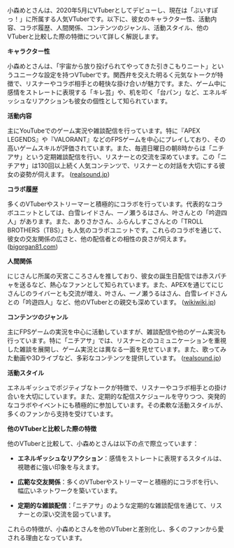 小森めとさんは、2020年5月にVTuberとしてデビューし、現在は「ぶいすぽっ！」に所属する人気VTuberです。以下に、彼女のキャラクター性、活動内容、コラボ履歴、人間関係、コンテンツのジャンル、活動スタイル、他のVTuberと比較した際の特徴について詳しく解説します。

**キャラクター性**

小森めとさんは、「宇宙から放り投げられてやってきた引きこもりニート」というユニークな設定を持つVTuberです。関西弁を交えた明るく元気なトークが特徴で、リスナーやコラボ相手との軽快な掛け合いが魅力です。また、ゲーム中に感情をストレートに表現する「キレ芸」や、机を叩く「台パン」など、エネルギッシュなリアクションも彼女の個性として知られています。

**活動内容**

主にYouTubeでのゲーム実況や雑談配信を行っています。特に『APEX LEGENDS』や『VALORANT』などのFPSゲームを中心にプレイしており、その高いゲームスキルが評価されています。また、毎週日曜日の朝8時からは「ニチアサ」という定期雑談配信を行い、リスナーとの交流を深めています。この「ニチアサ」は130回以上続く人気コンテンツで、リスナーとの対話を大切にする彼女の姿勢が伺えます。 ([realsound.jp](https://realsound.jp/tech/2024/05/post-1658138_3.html?utm_source=openai))

**コラボ履歴**

多くのVTuberやストリーマーと積極的にコラボを行っています。代表的なコラボユニットとしては、白雪レイドさん、一ノ瀬うるはさん、叶さんとの「吟遊四人」があります。また、ありさかさん、ふらんしすこさんとの「TROLL BROTHERS（TBS）」も人気のコラボユニットです。これらのコラボを通じて、彼女の交友関係の広さと、他の配信者との相性の良さが伺えます。 ([bigorgan81.com](https://bigorgan81.com/archives/7371?utm_source=openai))

**人間関係**

にじさんじ所属の天宮こころさんを推しており、彼女の誕生日配信では赤スパチャを送るなど、熱心なファンとして知られています。また、APEXを通じてにじさんじのライバーとも交流が増え、叶さん、一ノ瀬うるはさん、白雪レイドさんとの「吟遊四人」など、他のVTuberとの親交も深めています。 ([wikiwiki.jp](https://wikiwiki.jp/nijisanji/%E3%81%AB%E3%81%98%E3%81%95%E3%82%93%E3%81%98%E8%AA%9E%E9%8C%B2%E9%9B%86/%E3%81%AB%E3%81%98%E3%81%95%E3%82%93%E3%81%98%E5%A4%96%E3%81%AE%E3%83%90%E3%83%BC%E3%83%81%E3%83%A3%E3%83%AB%E7%B3%BB%E9%96%A2%E4%BF%82%E8%80%85?utm_source=openai))

**コンテンツのジャンル**

主にFPSゲームの実況を中心に活動していますが、雑談配信や他のゲーム実況も行っています。特に「ニチアサ」では、リスナーとのコミュニケーションを重視した雑談を展開し、ゲーム実況とは異なる一面を見せています。また、歌ってみた動画や3Dライブなど、多彩なコンテンツを提供しています。 ([realsound.jp](https://realsound.jp/tech/2024/05/post-1658138_3.html?utm_source=openai))

**活動スタイル**

エネルギッシュでポジティブなトークが特徴で、リスナーやコラボ相手との掛け合いを大切にしています。また、定期的な配信スケジュールを守りつつ、突発的なコラボやイベントにも積極的に参加しています。その柔軟な活動スタイルが、多くのファンから支持を受けています。

**他のVTuberと比較した際の特徴**

他のVTuberと比較して、小森めとさんは以下の点で際立っています：

- **エネルギッシュなリアクション**：感情をストレートに表現するスタイルは、視聴者に強い印象を与えます。

- **広範な交友関係**：多くのVTuberやストリーマーと積極的にコラボを行い、幅広いネットワークを築いています。

- **定期的な雑談配信**：「ニチアサ」のような定期的な雑談配信を通じて、リスナーとの深い交流を図っています。

これらの特徴が、小森めとさんを他のVTuberと差別化し、多くのファンから愛される理由となっています。 